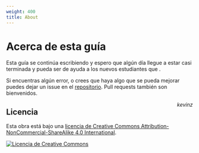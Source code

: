 ```yaml
---
weight: 400
title: About
---
```


# Acerca de esta guía

Esta guía se continúa escribiendo y espero que algún día llegue a estar casi terminada y pueda ser de ayuda a los nuevos estudiantes que .

Si encuentras algún error, o crees que haya algo que se pueda mejorar puedes dejar un issue en el [repositorio](https://github.com/kevinzg/competitive-programming-guide). Pull requests también son bienvenidos.

<span style="float: right;">_kevinz_</span>

## Licencia

Esta obra está bajo una <a rel="license" href="http://creativecommons.org/licenses/by-nc-sa/4.0/">licencia de Creative Commons Attribution-NonCommercial-ShareAlike 4.0 International</a>.

<a rel="license" href="http://creativecommons.org/licenses/by-nc-sa/4.0/"><img alt="Licencia de Creative Commons" style="border-width:0" src="https://i.creativecommons.org/l/by-nc-sa/4.0/88x31.png" /></a>

